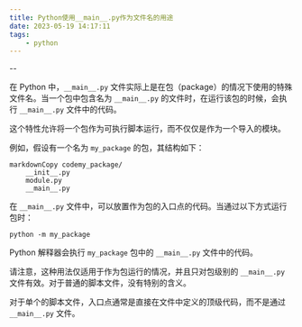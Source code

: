 ```yaml
---
title: Python使用__main__.py作为文件名的用途
date: 2023-05-19 14:17:11
tags:
	- python
---
```


--

在 Python 中，`__main__.py` 文件实际上是在包（package）的情况下使用的特殊文件名。当一个包中包含名为 `__main__.py` 的文件时，在运行该包的时候，会执行 `__main__.py` 文件中的代码。

这个特性允许将一个包作为可执行脚本运行，而不仅仅是作为一个导入的模块。

例如，假设有一个名为 `my_package` 的包，其结构如下：

```
markdownCopy codemy_package/
    __init__.py
    module.py
    __main__.py
```

在 `__main__.py` 文件中，可以放置作为包的入口点的代码。当通过以下方式运行包时：

```
python -m my_package
```

Python 解释器会执行 `my_package` 包中的 `__main__.py` 文件中的代码。

请注意，这种用法仅适用于作为包运行的情况，并且只对包级别的 `__main__.py` 文件有效。对于普通的脚本文件，没有特别的含义。

对于单个的脚本文件，入口点通常是直接在文件中定义的顶级代码，而不是通过 `__main__.py` 文件。



